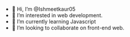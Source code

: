 - 👋 Hi, I’m @Ishmeetkaur05
- 👀 I’m interested in web development.
- 🌱 I’m currently learning Javascript
- 💞️ I’m looking to collaborate on front-end web.

<!---
Ishmeetkaur05/Ishmeetkaur05 is a ✨ special ✨ repository because its `README.md` (this file) appears on your GitHub profile.
You can click the Preview link to take a look at your changes.
--->
